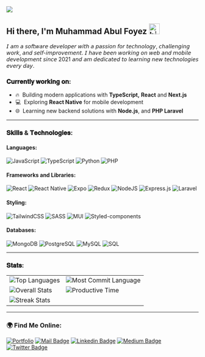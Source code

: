 <img src="https://res.cloudinary.com/mafayez/image/upload/v1657910242/timelines/fpeer4iizzxm4bhqbsv9.png" />

## Hi there, I'm Muhammad Abul Foyez <img src="https://user-images.githubusercontent.com/1303154/88677602-1635ba80-d120-11ea-84d8-d263ba5fc3c0.gif" width="28px" alt="hi">

𝘐 𝘢𝘮 𝘢 𝘴𝘰𝘧𝘵𝘸𝘢𝘳𝘦 𝘥𝘦𝘷𝘦𝘭𝘰𝘱𝘦𝘳 𝘸𝘪𝘵𝘩 𝘢 𝘱𝘢𝘴𝘴𝘪𝘰𝘯 𝘧𝘰𝘳 𝘵𝘦𝘤𝘩𝘯𝘰𝘭𝘰𝘨𝘺, 𝘤𝘩𝘢𝘭𝘭𝘦𝘯𝘨𝘪𝘯𝘨 𝘸𝘰𝘳𝘬, 𝘢𝘯𝘥 𝘴𝘦𝘭𝘧-𝘪𝘮𝘱𝘳𝘰𝘷𝘦𝘮𝘦𝘯𝘵. 𝘐 𝘩𝘢𝘷𝘦 𝘣𝘦𝘦𝘯 𝘸𝘰𝘳𝘬𝘪𝘯𝘨 𝘰𝘯 𝘸𝘦𝘣 𝘢𝘯𝘥 𝘮𝘰𝘣𝘪𝘭𝘦 𝘥𝘦𝘷𝘦𝘭𝘰𝘱𝘮𝘦𝘯𝘵 𝘴𝘪𝘯𝘤𝘦 2021 𝘢𝘯𝘥 𝘢𝘮 𝘥𝘦𝘥𝘪𝘤𝘢𝘵𝘦𝘥 𝘵𝘰 𝘭𝘦𝘢𝘳𝘯𝘪𝘯𝘨 𝘯𝘦𝘸 𝘵𝘦𝘤𝘩𝘯𝘰𝘭𝘰𝘨𝘪𝘦𝘴 𝘦𝘷𝘦𝘳𝘺 𝘥𝘢𝘺. 

### 𝐂𝐮𝐫𝐫𝐞𝐧𝐭𝐥𝐲 𝐰𝐨𝐫𝐤𝐢𝐧𝐠 𝐨𝐧:
- 🔥 &nbsp;Building modern applications with **TypeScript,** **React** and **Next.js**
- 💻 &nbsp;Exploring **React Native** for mobile development
- 🌐 &nbsp;Learning new backend solutions with **Node.js**, and **PHP Laravel**

---

<!-- ### 𝐄𝐱𝐩𝐞𝐫𝐢𝐞𝐧𝐜𝐞:
- **XIIA**: Part-time software developer for a mobile application
- **Akij Venture**: Former Executive Solution Developer
- **Current Projects**:
  - A consultancy website using **Next.js**, **Tailwind CSS**, and **Sanity CMS**
  - A **React Native** project with dynamic `FlatList` rendering based on tab selections

--- -->

### 𝐒𝐤𝐢𝐥𝐥𝐬 & 𝐓𝐞𝐜𝐡𝐧𝐨𝐥𝐨𝐠𝐢𝐞𝐬:

#### Languages:
![JavaScript](https://img.shields.io/badge/javascript-%23323330.svg?style=for-the-badge&logo=javascript&logoColor=%23F7DF1E)
![TypeScript](https://img.shields.io/badge/typescript-%23007ACC.svg?style=for-the-badge&logo=typescript&logoColor=white)
![Python](https://img.shields.io/badge/python-3670A0?style=for-the-badge&logo=python&logoColor=ffdd54)
![PHP](https://img.shields.io/badge/php-%23777BB4.svg?style=for-the-badge&logo=php&logoColor=white)

#### Frameworks and Libraries:
![React](https://img.shields.io/badge/react-%2320232a.svg?style=for-the-badge&logo=react&logoColor=%2361DAFB)
![React Native](https://img.shields.io/badge/react_native-%2320232a.svg?style=for-the-badge&logo=react&logoColor=%2361DAFB)
![Expo](https://img.shields.io/badge/expo-1C1E24?style=for-the-badge&logo=expo&logoColor=#D04A37)
![Redux](https://img.shields.io/badge/redux-%23593d88.svg?style=for-the-badge&logo=redux&logoColor=white)
![NodeJS](https://img.shields.io/badge/node.js-6DA55F?style=for-the-badge&logo=node.js&logoColor=white)
![Express.js](https://img.shields.io/badge/express.js-%23404d59.svg?style=for-the-badge&logo=express&logoColor=%2361DAFB)
![Laravel](https://img.shields.io/badge/laravel-%23FF2D20.svg?style=for-the-badge&logo=laravel&logoColor=white)

#### Styling:
![TailwindCSS](https://img.shields.io/badge/tailwindcss-%2338B2AC.svg?style=for-the-badge&logo=tailwind-css&logoColor=white)
![SASS](https://img.shields.io/badge/SASS-hotpink.svg?style=for-the-badge&logo=SASS&logoColor=white)
![MUI](https://img.shields.io/badge/MUI-%230081CB.svg?style=for-the-badge&logo=mui&logoColor=white)
![Styled-components](https://img.shields.io/badge/styled--components-%23DB7093.svg?style=for-the-badge&logo=styled-components&logoColor=white)

#### Databases:
![MongoDB](https://img.shields.io/badge/MongoDB-%234ea94b.svg?style=for-the-badge&logo=mongodb&logoColor=white)
![PostgreSQL](https://img.shields.io/badge/postgresql-%23316192.svg?style=for-the-badge&logo=postgresql&logoColor=white)
![MySQL](https://img.shields.io/badge/mysql-%2300f.svg?style=for-the-badge&logo=mysql&logoColor=white)
![SQL](https://img.shields.io/badge/SQL-%23CC2927.svg?style=for-the-badge&logo=microsoft-sql-server&logoColor=white)

---
### 𝐒𝐭𝐚𝐭𝐬:

<div align="center">
  <table border="0">
    <tr>
      <!-- First and Second elements in one row -->
      <td>
        <img src="https://github-profile-summary-cards.vercel.app/api/cards/repos-per-language?username=ma-foyez&theme=radical" alt="Top Languages" />
      </td>
      <td>
        <img src="https://github-profile-summary-cards.vercel.app/api/cards/most-commit-language?username=ma-foyez&theme=radical" alt="Most Commit Language" />
      </td>
    </tr>
    <tr>
      <!-- Third and Fourth elements in second row -->
      <td>
        <img src="https://github-profile-summary-cards.vercel.app/api/cards/stats?username=ma-foyez&theme=radical" alt="Overall Stats" />
      </td>
      <td>
        <img src="https://github-profile-summary-cards.vercel.app/api/cards/productive-time?username=ma-foyez&theme=radical&utcOffset=8" alt="Productive Time" />
      </td>
    </tr>
    <tr>
      <!-- Fifth element in the last row -->
      <td colspan="2">
        <img src="https://github-readme-streak-stats.herokuapp.com?user=ma-foyez&theme=radical" alt="Streak Stats" />
      </td>
    </tr>
  </table>
</div>


<!-- <p align="left">
  <img src="https://github-profile-summary-cards.vercel.app/api/cards/repos-per-language?username=ma-foyez&theme=radical" alt="Top Languages" />
</p>
<p align="left">
  <img src="https://github-profile-summary-cards.vercel.app/api/cards/most-commit-language?username=ma-foyez&theme=radical" alt="Most Commit Language" />
</p>
<p align="center">
  <img src="https://github-profile-summary-cards.vercel.app/api/cards/stats?username=ma-foyez&theme=radical" alt="Overall Stats" />
</p>
<p align="center">
  <img src="https://github-profile-summary-cards.vercel.app/api/cards/productive-time?username=ma-foyez&theme=radical&utcOffset=8" alt="Productive Time" />
</p>
<p align="center">
  <img src="https://github-readme-streak-stats.herokuapp.com?user=ma-foyez&theme=radical" alt="Streak Stats" />
</p> -->

<!-- ### 𝐒𝐭𝐚𝐭𝐬:

<p align="left"><img src="https://github-readme-stats.vercel.app/api/top-langs?username=ma-foyez&show_icons=true&locale=en&layout=compact&theme=radical" alt="ma-foyez" /></p>
<p><img align="center" src="https://github-readme-stats.vercel.app/api?username=ma-foyez&show_icons=true&locale=en&theme=radical" alt="ma-foyez" /></p>
<p><img align="center" src="https://github-readme-streak-stats.herokuapp.com/?user=ma-foyez&theme=radical" alt="ma-foyez" /></p> -->

---

### 🌍 Find Me Online:
[![Portfolio](https://img.shields.io/badge/Portfolio-%23000000.svg?style=for-the-badge&logo=firefox&logoColor=#FF7139)](https://mafoyez.netlify.app/)
[![Mail Badge](https://img.shields.io/badge/Gmail-D14836?style=for-the-badge&logo=gmail&logoColor=white)](mailto:mafoyez.bd@gmail.com)
[![Linkedin Badge](https://img.shields.io/badge/LinkedIn-0077B5?style=for-the-badge&logo=linkedin&logoColor=white)](https://www.linkedin.com/in/mafayez/)
[![Medium Badge](https://img.shields.io/badge/Medium-000?style=for-the-badge&logo=medium&logoColor=white)](https://medium.com/@mafayez)
[![Twitter Badge](https://img.shields.io/badge/Twitter-1DA1F2?style=for-the-badge&logo=twitter&logoColor=white)](https://twitter.com/m_afayez)

